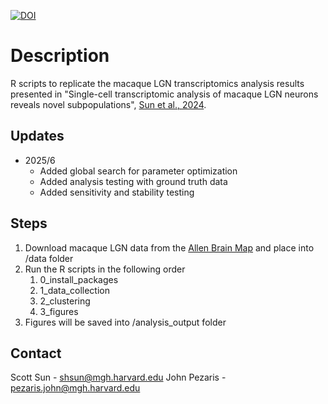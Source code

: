 [![DOI](https://img.shields.io/badge/DOI-10.1101/2024.11.14.623611-blue)](https://doi.org/10.1101/2024.11.14.623611)

# Description
R scripts to replicate the macaque LGN transcriptomics analysis results presented in "Single-cell transcriptomic analysis of macaque LGN neurons reveals novel subpopulations", [Sun et al., 2024](https://doi.org/10.1101/2024.11.14.623611).

## Updates
- 2025/6
   - Added global search for parameter optimization
   - Added analysis testing with ground truth data
   - Added sensitivity and stability testing

## Steps
1. Download macaque LGN data from the [Allen Brain Map](https://portal.brain-map.org/atlases-and-data/rnaseq/comparative-lgn) and place into /data folder
2. Run the R scripts in the following order
   1. 0_install_packages
   2. 1_data_collection
   3. 2_clustering
   4. 3_figures
3. Figures will be saved into /analysis_output folder

## Contact
Scott Sun - shsun@mgh.harvard.edu
John Pezaris - pezaris.john@mgh.harvard.edu
